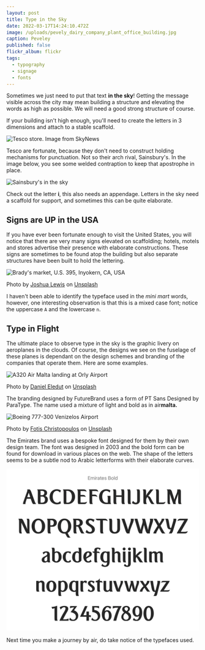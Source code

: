 ```yaml
---
layout: post
title: Type in the Sky
date: 2022-03-17T14:24:10.472Z
image: /uploads/pevely_dairy_company_plant_office_building.jpg
caption: Peveley
published: false
flickr_album: flickr
tags:
  - typography
  - signage
  - fonts
---
```

Sometimes we just need to put that text **in the sky**! Getting the message visible across the city may mean building a structure and elevating the words as high as possible. We will need a good strong structure of course.

If your building isn't high enough, you'll need to create the letters in 3 dimensions and attach to a stable scaffold.

![Tesco store. Image from SkyNews](/uploads/skynews-tesco-supermarket_4634438.jpg "Tesco store. Image from SkyNews")

Tesco are fortunate, because they don't need to construct holding mechanisms for punctuation. Not so their arch rival, Sainsbury's. In the image below, you see some welded contraption to keep that apostrophe in place.

![Sainsbury's in the sky](/uploads/shutterstock_1384561580.jpg "Sainsbury's in the sky")

Check out the letter **i**, this also needs an appendage. Letters in the sky need a scaffold for support, and sometimes this can be quite elaborate.

## Signs are UP in the USA

If you have ever been fortunate enough to visit the United States, you will notice that there are very many signs elevated on scaffolding; hotels, motels and stores advertise their presence with elaborate constructions.  These signs are sometimes to be found atop the building but also separate structures have been built to hold the lettering.

![Brady's market, U.S. 395, Inyokern, CA, USA](/uploads/joshua-lewis-d8wkirgypyc-unsplash.jpg "Brady's market, U.S. 395, Inyokern, CA, USA")

Photo by [Joshua Lewis](https://unsplash.com/@joshuaaaronlewis?utm_source=unsplash&utm_medium=referral&utm_content=creditCopyText) on [Unsplash](https://unsplash.com/s/photos/motel-sign?utm_source=unsplash&utm_medium=referral&utm_content=creditCopyText)

I haven't been able to identify the typeface used in the *mini mart* words, however, one interesting observation is that this is a mixed case font; notice the uppercase `A` and the lowercase `n`.

## Type in Flight

The ultimate place to observe type in the sky is the graphic livery on aeroplanes in the clouds. Of course, the designs we see on the fuselage of these planes is dependant on the design schemes and branding of the companies that operate them. Here are some examples.

![A320 Air Malta landing at Orly Airport](/uploads/daniel-eledut-9qbk7fwoz1y-unsplash.jpg "A320 Air Malta landing at Orly Airport")

Photo by [Daniel Eledut](https://unsplash.com/@pixtolero2?utm_source=unsplash&utm_medium=referral&utm_content=creditCopyText) on [Unsplash](https://unsplash.com/s/photos/airplane-signage?utm_source=unsplash&utm_medium=referral&utm_content=creditCopyText)

The branding designed by FutureBrand uses a form of PT Sans Designed by ParaType. The name used a mixture of light and bold as in air**malta.**

![Boeing 777-300  Venizelos Airport](/uploads/fotis-christopoulos-u-dbs-qxkve-unsplash.jpg "Boeing 777-300  Venizelos Airport")

Photo by [Fotis Christopoulos](https://unsplash.com/@digitaldev?utm_source=unsplash&utm_medium=referral&utm_content=creditCopyText) on [Unsplash](https://unsplash.com/s/photos/%22emirates-airplane%22?utm_source=unsplash&utm_medium=referral&utm_content=creditCopyText)

The Emirates brand uses a bespoke font designed for them by their own design team. The font was designed in 2003 and the bold form can be found for download in various places on the web.  The shape of the letters seems to be a subtle nod to Arabic letterforms with their elaborate curves.

![Here is the Emirates font](/uploads/screenshot-2020-08-25-at-10.39.19.png "Here is the Emirates font")

Next time you make a journey by air, do take notice of the typefaces used.